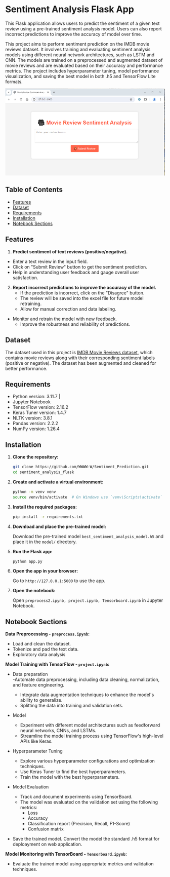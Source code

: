 # Sentiment Analysis Flask App

This Flask application allows users to predict the sentiment of a given text review using a pre-trained sentiment analysis model. Users can also report incorrect predictions to improve the accuracy of model over time.

This project aims to perform sentiment prediction on the IMDB movie reviews dataset. It involves training and evaluating sentiment analysis models using different neural network architectures, such as LSTM and CNN. The models are trained on a preprocessed and augmented dataset of movie reviews and are evaluated based on their accuracy and performance metrics. The project includes hyperparameter tuning, model performance visualization, and saving the best model in both .h5 and TensorFlow Lite formats.

![first sight](images/step11.png)

## Table of Contents

- [Features](#features)
- [Dataset](#dataset)
- [Requirements](#requirements)
- [Installation](#installation)
- [Notebook Sections](#notebook-sections)

## Features

1. **Predict sentiment of text reviews (positive/negative).**
- Enter a text review in the input field.
- Click on "Submit Review" button to get the sentiment prediction.
- Help in understanding user feedback and gauge overall user satisfaction.

2. **Report incorrect predictions to improve the accuracy of the model.**
    - If the prediction is incorrect, click on the "Disagree" button.
    - The review will be saved into the excel file for future model retraining.
    - Allow for manual correction and data labeling.

- Monitor and retrain the model with new feedback.
    - Improve the robustness and reliability of predictions. 

## Dataset

The dataset used in this project is [IMDB Movie Reviews dataset](https://www.kaggle.com/datasets/lakshmi25npathi/imdb-dataset-of-50k-movie-reviews), which contains movie reviews along with their corresponding sentiment labels (positive or negative). The dataset has been augmented and cleaned for better performance.

## Requirements

- Python version: 3.11.7 |
- Jupyter Notebook
- TensorFlow version: 2.16.2
- Keras Tuner version: 1.4.7
- NLTK version: 3.8.1
- Pandas version: 2.2.2
- NumPy version: 1.26.4

## Installation

1. **Clone the repository:**

    ```sh
    git clone https://github.com/WWWW-W/Sentiment_Prediction.git
    cd sentiment_analysis_flask
    ```

2. **Create and activate a virtual environment:**

    ```sh
    python -m venv venv
    source venv/bin/activate  # On Windows use `venv\Scripts\activate`
    ```

3. **Install the required packages:**

    ```sh
    pip install -r requirements.txt
    ```

4. **Download and place the pre-trained model:**

    Download the pre-trained model `best_sentiment_analysis_model.h5` and place it in the `model/` directory.

5. **Run the Flask app:**

    ```sh
    python app.py
    ```

6. **Open the app in your browser:**

    Go to `http://127.0.0.1:5000` to use the app.

7. **Open the notebook:**

    Open `preprocess2.ipynb, project.ipynb, Tensorboard.ipynb` in Jupyter Notebook.

## Notebook Sections

 **Data Preprocessing - `preprocess.ipynb`:**
- Load and clean the dataset.
- Tokenize and pad the text data.
- Exploratory data analysis 

**Model Training with TensorFlow - `project.ipynb`:**
- Data preparation  
    -Automate data preprocessing, including data cleaning, normalization, and feature engineering.
    - Integrate data augmentation techniques to enhance the model's ability to generalize.
    - Splitting the data into training and validation sets.

- Model 
    - Experiment with different model architectures such as feedforward neural networks, CNNs, and LSTMs.
    - Streamline the model training process using TensorFlow's high-level APIs like Keras.

- Hyperparameter Tuning 
    - Explore various hyperparameter configurations and optimization techniques.
    - Use Keras Tuner to find the best hyperparameters.
    - Train the model with the best hyperparameters.

- Model Evaluation  
    - Track and document experiments using TensorBoard.
    - The model was evaluated on the validation set using the following metrics:
        - Loss
        - Accuracy
        - Classification report (Precision, Recall, F1-Score)
        - Confusion matrix

- Save the trained model. Convert the model the standard .h5 format for deploayment on web application. 

**Model Monitoring with TensorBoard - `Tensorboard.ipynb`:** 
- Evaluate the trained model using appropriate metrics and validation techniques.

